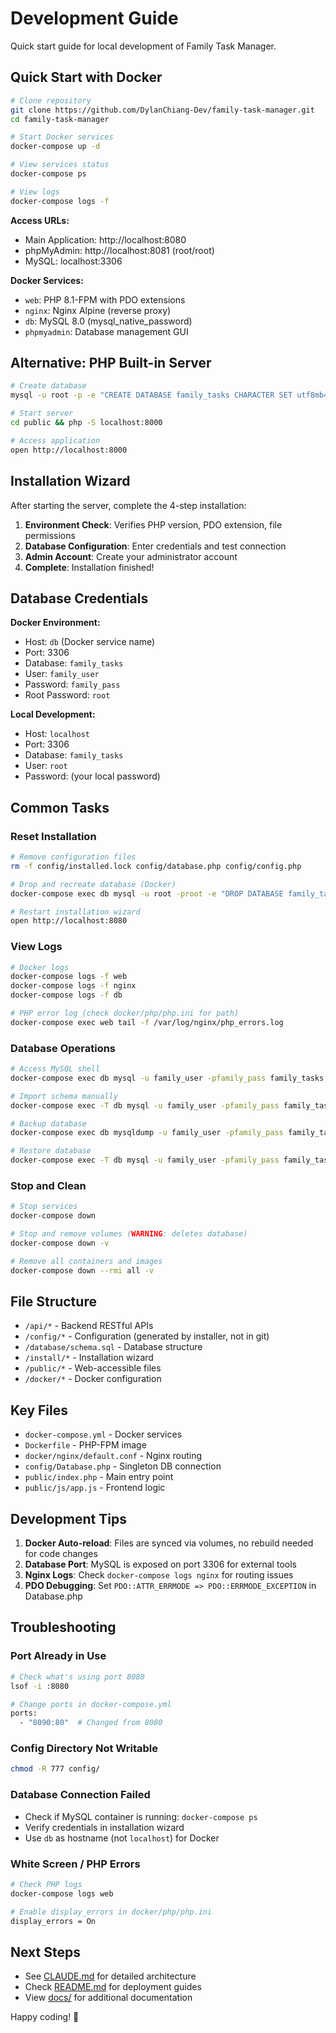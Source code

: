 # Development Guide

Quick start guide for local development of Family Task Manager.

## Quick Start with Docker

```bash
# Clone repository
git clone https://github.com/DylanChiang-Dev/family-task-manager.git
cd family-task-manager

# Start Docker services
docker-compose up -d

# View services status
docker-compose ps

# View logs
docker-compose logs -f
```

**Access URLs:**
- Main Application: http://localhost:8080
- phpMyAdmin: http://localhost:8081 (root/root)
- MySQL: localhost:3306

**Docker Services:**
- `web`: PHP 8.1-FPM with PDO extensions
- `nginx`: Nginx Alpine (reverse proxy)
- `db`: MySQL 8.0 (mysql_native_password)
- `phpmyadmin`: Database management GUI

## Alternative: PHP Built-in Server

```bash
# Create database
mysql -u root -p -e "CREATE DATABASE family_tasks CHARACTER SET utf8mb4 COLLATE utf8mb4_unicode_ci;"

# Start server
cd public && php -S localhost:8000

# Access application
open http://localhost:8000
```

## Installation Wizard

After starting the server, complete the 4-step installation:

1. **Environment Check**: Verifies PHP version, PDO extension, file permissions
2. **Database Configuration**: Enter credentials and test connection
3. **Admin Account**: Create your administrator account
4. **Complete**: Installation finished!

## Database Credentials

**Docker Environment:**
- Host: `db` (Docker service name)
- Port: 3306
- Database: `family_tasks`
- User: `family_user`
- Password: `family_pass`
- Root Password: `root`

**Local Development:**
- Host: `localhost`
- Port: 3306
- Database: `family_tasks`
- User: `root`
- Password: (your local password)

## Common Tasks

### Reset Installation

```bash
# Remove configuration files
rm -f config/installed.lock config/database.php config/config.php

# Drop and recreate database (Docker)
docker-compose exec db mysql -u root -proot -e "DROP DATABASE family_tasks; CREATE DATABASE family_tasks CHARACTER SET utf8mb4 COLLATE utf8mb4_unicode_ci;"

# Restart installation wizard
open http://localhost:8080
```

### View Logs

```bash
# Docker logs
docker-compose logs -f web
docker-compose logs -f nginx
docker-compose logs -f db

# PHP error log (check docker/php/php.ini for path)
docker-compose exec web tail -f /var/log/nginx/php_errors.log
```

### Database Operations

```bash
# Access MySQL shell
docker-compose exec db mysql -u family_user -pfamily_pass family_tasks

# Import schema manually
docker-compose exec -T db mysql -u family_user -pfamily_pass family_tasks < database/schema.sql

# Backup database
docker-compose exec db mysqldump -u family_user -pfamily_pass family_tasks > backup.sql

# Restore database
docker-compose exec -T db mysql -u family_user -pfamily_pass family_tasks < backup.sql
```

### Stop and Clean

```bash
# Stop services
docker-compose down

# Stop and remove volumes (WARNING: deletes database)
docker-compose down -v

# Remove all containers and images
docker-compose down --rmi all -v
```

## File Structure

- `/api/*` - Backend RESTful APIs
- `/config/*` - Configuration (generated by installer, not in git)
- `/database/schema.sql` - Database structure
- `/install/*` - Installation wizard
- `/public/*` - Web-accessible files
- `/docker/*` - Docker configuration

## Key Files

- `docker-compose.yml` - Docker services
- `Dockerfile` - PHP-FPM image
- `docker/nginx/default.conf` - Nginx routing
- `config/Database.php` - Singleton DB connection
- `public/index.php` - Main entry point
- `public/js/app.js` - Frontend logic

## Development Tips

1. **Docker Auto-reload**: Files are synced via volumes, no rebuild needed for code changes
2. **Database Port**: MySQL is exposed on port 3306 for external tools
3. **Nginx Logs**: Check `docker-compose logs nginx` for routing issues
4. **PDO Debugging**: Set `PDO::ATTR_ERRMODE => PDO::ERRMODE_EXCEPTION` in Database.php

## Troubleshooting

### Port Already in Use

```bash
# Check what's using port 8080
lsof -i :8080

# Change ports in docker-compose.yml
ports:
  - "8090:80"  # Changed from 8080
```

### Config Directory Not Writable

```bash
chmod -R 777 config/
```

### Database Connection Failed

- Check if MySQL container is running: `docker-compose ps`
- Verify credentials in installation wizard
- Use `db` as hostname (not `localhost`) for Docker

### White Screen / PHP Errors

```bash
# Check PHP logs
docker-compose logs web

# Enable display_errors in docker/php/php.ini
display_errors = On
```

## Next Steps

- See [CLAUDE.md](CLAUDE.md) for detailed architecture
- Check [README.md](README.md) for deployment guides
- View [docs/](docs/) for additional documentation

Happy coding! 🚀
